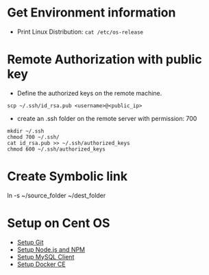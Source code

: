 # Get Environment information
* Print Linux Distribution: `cat /etc/os-release`

# Remote Authorization with public key
* Define the authorized keys on the remote machine. 
```
scp ~/.ssh/id_rsa.pub <username>@<public_ip>
```
* create an .ssh folder on the remote server with permission: 700 
```
mkdir ~/.ssh
chmod 700 ~/.ssh/
cat id_rsa.pub >> ~/.ssh/authorized_keys
chmod 600 ~/.ssh/authorized_keys
```

# Create Symbolic link
ln -s ~/source_folder ~/dest_folder

# Setup on Cent OS
* [Setup Git](SetupGit.md)
* [Setup Node.js and NPM](SetupNPM.md)
* [Setup MySQL Client](SetupMySQLClient.md)
* [Setup Docker CE](SetupDockerCE.md)